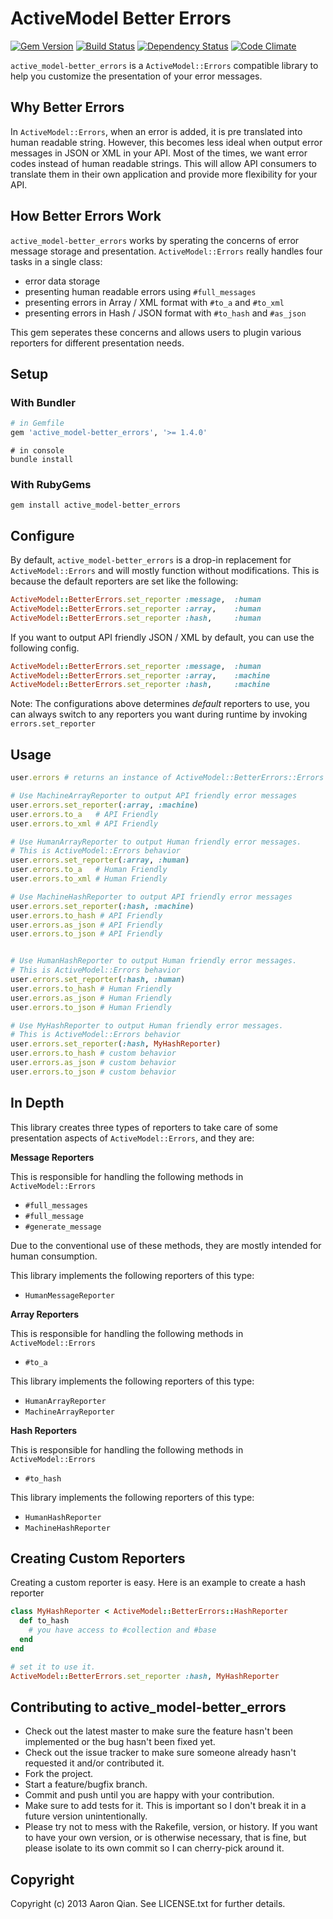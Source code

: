 # ActiveModel Better Errors

[![Gem Version](https://badge.fury.io/rb/active_model-better_errors.png)](http://badge.fury.io/rb/active_model-better_errors)
[![Build Status](https://travis-ci.org/aq1018/active_model-better_errors.png?branch=master)](https://travis-ci.org/aq1018/active_model-better_errors)
[![Dependency Status](https://gemnasium.com/aq1018/active_model-better_errors.png)](https://gemnasium.com/aq1018/active_model-better_errors)
[![Code Climate](https://codeclimate.com/github/aq1018/active_model-better_errors.png)](https://codeclimate.com/github/aq1018/active_model-better_errors)

`active_model-better_errors` is a `ActiveModel::Errors` compatible library to help you
customize the presentation of your error messages.

## Why Better Errors

In `ActiveModel::Errors`, when an error is added, it is pre translated into human readable string.
However, this becomes less ideal when output error messages in JSON or XML in your API.
Most of the times, we want error codes instead of human readable strings. This will allow
API consumers to translate them in their own application and provide more flexibility for your
API.

## How Better Errors Work

`active_model-better_errors` works by sperating the concerns of error message storage and presentation.
`ActiveModel::Errors` really handles four tasks in a single class:

* error data storage
* presenting human readable errors using `#full_messages`
* presenting errors in Array / XML format with `#to_a` and `#to_xml`
* presenting errors in Hash / JSON format with `#to_hash` and `#as_json`

This gem seperates these concerns and allows users to plugin various reporters for different presentation needs.

## Setup

### With Bundler

```ruby
# in Gemfile
gem 'active_model-better_errors', '>= 1.4.0'
```

```
# in console
bundle install
```

### With RubyGems

```
gem install active_model-better_errors
```

## Configure

By default, `active_model-better_errors` is a drop-in replacement for `ActiveModel::Errors`
and will mostly function without modifications. This is because the default reporters are set like the following:

```ruby
ActiveModel::BetterErrors.set_reporter :message,  :human
ActiveModel::BetterErrors.set_reporter :array,    :human
ActiveModel::BetterErrors.set_reporter :hash,     :human
```

If you want to output API friendly JSON / XML by default, you can use the following config.

```ruby
ActiveModel::BetterErrors.set_reporter :message,  :human
ActiveModel::BetterErrors.set_reporter :array,    :machine
ActiveModel::BetterErrors.set_reporter :hash,     :machine
```

Note: The configurations above determines *default* reporters to use, you can always switch to
any reporters you want during runtime by invoking `errors.set_reporter`

## Usage

```ruby
user.errors # returns an instance of ActiveModel::BetterErrors::Errors

# Use MachineArrayReporter to output API friendly error messages
user.errors.set_reporter(:array, :machine)
user.errors.to_a   # API Friendly
user.errors.to_xml # API Friendly

# Use HumanArrayReporter to output Human friendly error messages.
# This is ActiveModel::Errors behavior
user.errors.set_reporter(:array, :human)
user.errors.to_a   # Human Friendly
user.errors.to_xml # Human Friendly

# Use MachineHashReporter to output API friendly error messages
user.errors.set_reporter(:hash, :machine)
user.errors.to_hash # API Friendly
user.errors.as_json # API Friendly
user.errors.to_json # API Friendly


# Use HumanHashReporter to output Human friendly error messages.
# This is ActiveModel::Errors behavior
user.errors.set_reporter(:hash, :human)
user.errors.to_hash # Human Friendly
user.errors.as_json # Human Friendly
user.errors.to_json # Human Friendly

# Use MyHashReporter to output Human friendly error messages.
# This is ActiveModel::Errors behavior
user.errors.set_reporter(:hash, MyHashReporter)
user.errors.to_hash # custom behavior
user.errors.as_json # custom behavior
user.errors.to_json # custom behavior

```

## In Depth

This library creates three types of reporters to take care of
some presentation aspects of `ActiveModel::Errors`, and they are:

**Message Reporters**

This is responsible for handling the following methods in `ActiveModel::Errors`

* `#full_messages`
* `#full_message`
* `#generate_message`

Due to the conventional use of these methods, they are mostly intended for human consumption.

This library implements the following reporters of this type:

* `HumanMessageReporter`

**Array Reporters**

This is responsible for handling the following methods in `ActiveModel::Errors`

* `#to_a`

This library implements the following reporters of this type:

* `HumanArrayReporter`
* `MachineArrayReporter`

**Hash Reporters**

This is responsible for handling the following methods in `ActiveModel::Errors`

* `#to_hash`

This library implements the following reporters of this type:

* `HumanHashReporter`
* `MachineHashReporter`


## Creating Custom Reporters

Creating a custom reporter is easy. Here is an example to create a hash reporter

```ruby
class MyHashReporter < ActiveModel::BetterErrors::HashReporter
  def to_hash
    # you have access to #collection and #base
  end
end

# set it to use it.
ActiveModel::BetterErrors.set_reporter :hash, MyHashReporter
```

## Contributing to active_model-better_errors

* Check out the latest master to make sure the feature hasn't been implemented or the bug hasn't been fixed yet.
* Check out the issue tracker to make sure someone already hasn't requested it and/or contributed it.
* Fork the project.
* Start a feature/bugfix branch.
* Commit and push until you are happy with your contribution.
* Make sure to add tests for it. This is important so I don't break it in a future version unintentionally.
* Please try not to mess with the Rakefile, version, or history. If you want to have your own version, or is otherwise necessary, that is fine, but please isolate to its own commit so I can cherry-pick around it.

## Copyright

Copyright (c) 2013 Aaron Qian. See LICENSE.txt for
further details.

